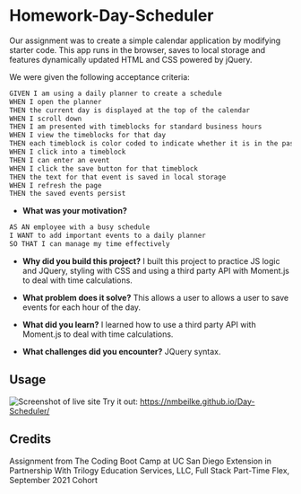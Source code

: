 # Homework-Day-Scheduler
Our assignment was to create a simple calendar application by modifying starter code. This app runs in the browser, saves to local storage and features dynamically updated HTML and CSS powered by jQuery.

We were given the following acceptance criteria:

```md
GIVEN I am using a daily planner to create a schedule
WHEN I open the planner
THEN the current day is displayed at the top of the calendar
WHEN I scroll down
THEN I am presented with timeblocks for standard business hours
WHEN I view the timeblocks for that day
THEN each timeblock is color coded to indicate whether it is in the past, present, or future
WHEN I click into a timeblock
THEN I can enter an event
WHEN I click the save button for that timeblock
THEN the text for that event is saved in local storage
WHEN I refresh the page
THEN the saved events persist

```

- **What was your motivation?**
```md
AS AN employee with a busy schedule
I WANT to add important events to a daily planner
SO THAT I can manage my time effectively

```
  
- **Why did you build this project?**
I built this project to practice JS logic and JQuery, styling with CSS and using a third party API with Moment.js to deal with time calculations.

- **What problem does it solve?**
This allows a user to allows a user to save events for each hour of the day.

- **What did you learn?**
I learned how to use a third party API with Moment.js to deal with time calculations.

- **What challenges did you encounter?**
JQuery syntax.

 
 ## Usage
 ![Screenshot of live site](https://github.com/nmbeilke/Homework-Day-Scheduler/blob/main/Screen%20Shot%202022-02-19%20at%207.51.15%20PM.png?raw=true)
Try it out: https://nmbeilke.github.io/Day-Scheduler/

## Credits  
Assignment from The Coding Boot Camp at UC San Diego Extension in Partnership With Trilogy Education Services, LLC, Full Stack Part-Time Flex, September 2021 Cohort


